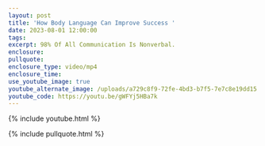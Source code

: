 ```yaml
---
layout: post
title: 'How Body Language Can Improve Success '
date: 2023-08-01 12:00:00
tags:
excerpt: 98% Of All Communication Is Nonverbal.
enclosure:
pullquote:
enclosure_type: video/mp4
enclosure_time:
use_youtube_image: true
youtube_alternate_image: /uploads/a729c8f9-72fe-4bd3-b7f5-7e7c8e19dd15.png
youtube_code: https://youtu.be/gWFYj5HBa7k
---
```

{% include youtube.html %}

{% include pullquote.html %}
